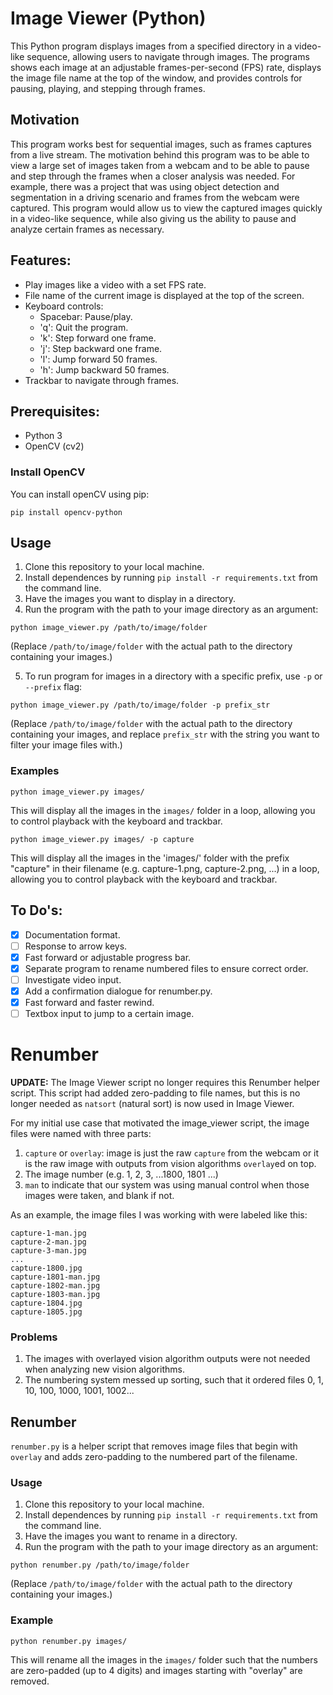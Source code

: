 # Image Viewer (Python)

This Python program displays images from a specified directory in a video-like sequence, allowing users to navigate through images. The programs shows each image at an adjustable frames-per-second (FPS) rate, displays the image file name at the top of the window, and provides controls for pausing, playing, and stepping through frames.

## Motivation

This program works best for sequential images, such as frames captures from a live stream. The motivation behind this program was to be able to view a large set of images taken from a webcam and to be able to pause and step through the frames when a closer analysis was needed. For example, there was a project that was using object detection and segmentation in a driving scenario and frames from the webcam were captured. This program would allow us to view the captured images quickly in a video-like sequence, while also giving us the ability to pause and analyze certain frames as necessary.

## Features:

- Play images like a video with a set FPS rate.
- File name of the current image is displayed at the top of the screen.
- Keyboard controls:
    - Spacebar: Pause/play.
    - 'q': Quit the program.
    - 'k': Step forward one frame.
    - 'j': Step backward one frame.
    - 'l': Jump forward 50 frames.
    - 'h': Jump backward 50 frames.
- Trackbar to navigate through frames.

## Prerequisites:

- Python 3
- OpenCV (cv2)

### Install OpenCV

You can install openCV using pip:

```
pip install opencv-python
```

## Usage

1. Clone this repository to your local machine.
2. Install dependences by running `pip install -r requirements.txt` from the command line.
3. Have the images you want to display in a directory.
4. Run the program with the path to your image directory as an argument:
```
python image_viewer.py /path/to/image/folder
```

(Replace `/path/to/image/folder` with the actual path to the directory containing your images.)

5. To run program for images in a directory with a specific prefix, use `-p` or `--prefix` flag:
```
python image_viewer.py /path/to/image/folder -p prefix_str
```

(Replace `/path/to/image/folder` with the actual path to the directory containing your images, and replace `prefix_str` with the string you want to filter your image files with.)

### Examples

```
python image_viewer.py images/
```
This will display all the images in the `images/` folder in a loop, allowing you to control playback with the keyboard and trackbar.

```
python image_viewer.py images/ -p capture
```
This will display all the images in the 'images/' folder with the prefix "capture" in their filename (e.g. capture-1.png, capture-2.png, ...) in a loop, allowing you to control playback with the keyboard and trackbar. 

## To Do's:

- [x] Documentation format.
- [ ] Response to arrow keys.
- [x] Fast forward or adjustable progress bar.
- [x] Separate program to rename numbered files to ensure correct order.
- [ ] Investigate video input.
- [x] Add a confirmation dialogue for renumber.py. 
- [x] Fast forward and faster rewind.
- [ ] Textbox input to jump to a certain image.

# Renumber

**UPDATE:** The Image Viewer script no longer requires this Renumber helper script. This script had added zero-padding to file names, but this is no longer needed as `natsort` (natural sort) is now used in Image Viewer.

For my initial use case that motivated the image_viewer script, the image files were named with three parts:

1. `capture` or `overlay`: image is just the raw `capture` from the webcam or it is the raw image with outputs from vision algorithms `overlay`ed on top.
2. The image number (e.g. 1, 2, 3, ...1800, 1801 ...)
3. `man` to indicate that our system was using manual control when those images were taken, and blank if not.

As an example, the image files I was working with were labeled like this:

```
capture-1-man.jpg
capture-2-man.jpg
capture-3-man.jpg
...
capture-1800.jpg
capture-1801-man.jpg
capture-1802-man.jpg
capture-1803-man.jpg
capture-1804.jpg
capture-1805.jpg
```

### Problems

1. The images with overlayed vision algorithm outputs were not needed when analyzing new vision algorithms.
2. The numbering system messed up sorting, such that it ordered files 0, 1, 10, 100, 1000, 1001, 1002...

## Renumber

`renumber.py` is a helper script that removes image files that begin with `overlay` and adds zero-padding to the numbered part of the filename.

### Usage

1. Clone this repository to your local machine.
2. Install dependences by running `pip install -r requirements.txt` from the command line.
3. Have the images you want to rename in a directory.
4. Run the program with the path to your image directory as an argument:
```
python renumber.py /path/to/image/folder
```

(Replace `/path/to/image/folder` with the actual path to the directory containing your images.)

### Example

```
python renumber.py images/
```
This will rename all the images in the `images/` folder such that the numbers are zero-padded (up to 4 digits) and images starting with "overlay" are removed.  

